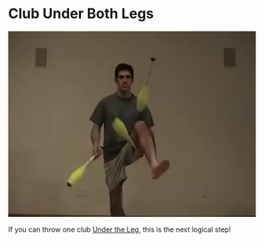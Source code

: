 # Club Under Both Legs

![ClubUnderBothLegs](/resources/videos/poster/clubunderbothlegs.jpg)

If you can throw one club [Under the Leg](clubundertheleg.md), this is the next logical step!

